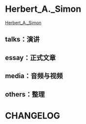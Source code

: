 # Herbert_A._Simon

[Herbert_A._Simon](https://en.wikipedia.org/wiki/Herbert_A._Simon)

## talks：演讲

## essay：正式文章

## media：音频与视频

## others：整理


# CHANGELOG
